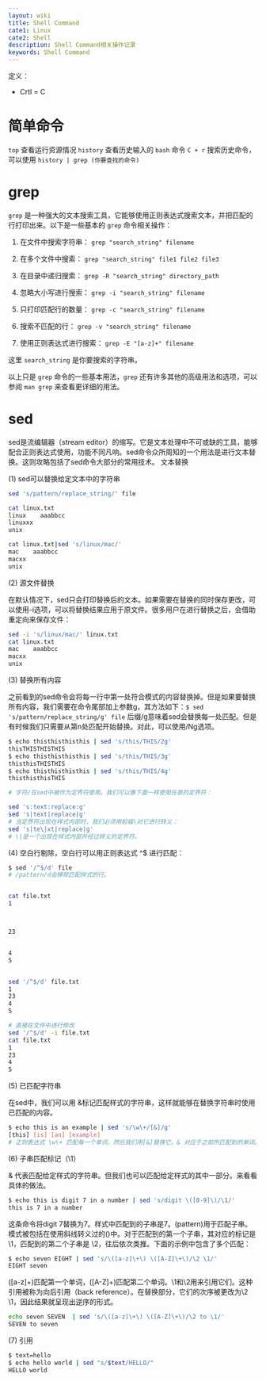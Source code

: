 ```yaml
---
layout: wiki
title: Shell Command
cate1: Linux
cate2: Shell
description: Shell Command相关操作记录
keywords: Shell Command
---
```

定义：
- Crtl = C

# 简单命令
`top` 查看运行资源情况
`history` 查看历史输入的 `bash` 命令
`C + r` 搜索历史命令， 可以使用 `history | grep (你要查找的命令)`

# grep 
`grep` 是一种强大的文本搜索工具，它能够使用正则表达式搜索文本，并把匹配的行打印出来。以下是一些基本的 `grep` 命令相关操作：

1. 在文件中搜索字符串：
   `grep "search_string" filename`

2. 在多个文件中搜索：
   `grep "search_string" file1 file2 file3`

3. 在目录中递归搜索：
   `grep -R "search_string" directory_path`

4. 忽略大小写进行搜索：
   `grep -i "search_string" filename`

5. 只打印匹配行的数量：
   `grep -c "search_string" filename`

6. 搜索不匹配的行：
   `grep -v "search_string" filename`

7. 使用正则表达式进行搜索：
   `grep -E "[a-z]+" filename`

这里 `search_string` 是你要搜索的字符串。

以上只是 `grep` 命令的一些基本用法，`grep` 还有许多其他的高级用法和选项，可以参阅 `man grep` 来查看更详细的用法。

# sed
sed是流编辑器（stream editor）的缩写。它是文本处理中不可或缺的工具，能够配合正则表达式使用，功能不同凡响。sed命令众所周知的一个用法是进行文本替换。这则攻略包括了sed命令大部分的常用技术。
文本替换

(1) sed可以替换给定文本中的字符串
```bash
sed 's/pattern/replace_string/' file

cat linux.txt 
linux    aaabbcc
linuxxx 
unix

cat linux.txt|sed 's/linux/mac/'
mac    aaabbcc
macxx 
unix
```
(2) 源文件替换

在默认情况下，sed只会打印替换后的文本。如果需要在替换的同时保存更改，可以使用-i选项，可以将替换结果应用于原文件。很多用户在进行替换之后，会借助重定向来保存文件：
```bash
sed -i 's/linux/mac/' linux.txt 
cat linux.txt 
mac    aaabbcc
macxx 
unix
```
(3) 替换所有内容

之前看到的sed命令会将每一行中第一处符合模式的内容替换掉。但是如果要替换所有内容，我们需要在命令尾部加上参数g，其方法如下：`$ sed 's/pattern/replace_string/g' file`
后缀/g意味着sed会替换每一处匹配。但是有时候我们只需要从第n处匹配开始替换。对此，可以使用/Ng选项。
```bash
$ echo thisthisthisthis | sed 's/this/THIS/2g'
thisTHISTHISTHIS
$ echo thisthisthisthis | sed 's/this/THIS/3g'
thisthisTHISTHIS
$ echo thisthisthisthis | sed 's/this/THIS/4g'
thisthisthisTHIS

# 字符/在sed中被作为定界符使用。我们可以像下面一样使用任意的定界符：

sed 's:text:replace:g'
sed 's|text|replace|g'
# 当定界符出现在样式内部时，我们必须用前缀\对它进行转义：
sed 's|te\|xt|replace|g'
# \|是一个出现在样式内部并经过转义的定界符。
```
(4) 空白行剔除，空白行可以用正则表达式 ^$ 进行匹配：
```bash
$ sed '/^$/d' file
# /pattern/d会移除匹配样式的行。


cat file.txt                                                                                                                                                                                    1 ↵
1



23 


4
5


sed '/^$/d' file.txt
1
23 
4
5

# 直接在文件中进行修改
sed '/^$/d' -i file.txt
cat file.txt 
1
23 
4
5
```
(5) 已匹配字符串

在sed中，我们可以用 &标记匹配样式的字符串，这样就能够在替换字符串时使用已匹配的内容。
```bash
$ echo this is an example | sed 's/\w\+/[&]/g'
[this] [is] [an] [example]
# 正则表达式 \w\+ 匹配每一个单词，然后我们用[&]替换它。& 对应于之前所匹配到的单词。
```
(6) 子串匹配标记（\1）

& 代表匹配给定样式的字符串。但我们也可以匹配给定样式的其中一部分。来看看具体的做法。
```bash
$ echo this is digit 7 in a number | sed 's/digit \([0-9]\)/\1/'
this is 7 in a number
```
这条命令将digit 7替换为7。样式中匹配到的子串是7。(pattern)用于匹配子串。模式被包括在使用斜线转义过的()中。对于匹配到的第一个子串，其对应的标记是 \1，匹配到的第二个子串是 \2，往后依次类推。下面的示例中包含了多个匹配：
```bash
$ echo seven EIGHT | sed 's/\([a-z]\+\) \([A-Z]\+\)/\2 \1/'
EIGHT seven
```
([a-z]+)匹配第一个单词，([A-Z]+)匹配第二个单词。\1和\2用来引用它们。这种引用被称为向后引用（back reference）。在替换部分，它们的次序被更改为\2 \1，因此结果就呈现出逆序的形式。
```bash
echo seven SEVEN  | sed 's/\([a-z]\+\) \([A-Z]\+\)/\2 to \1/' 
SEVEN to seven
```
(7) 引用
```bash
$ text=hello
$ echo hello world | sed "s/$text/HELLO/"
HELLO world
```



